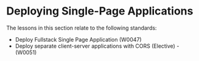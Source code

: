 # Deploying Single-Page Applications

The lessons in this section relate to the following standards:

- Deploy Fullstack Single Page Application (W0047)
- Deploy separate client-server applications with CORS (Elective) - (W0051)
